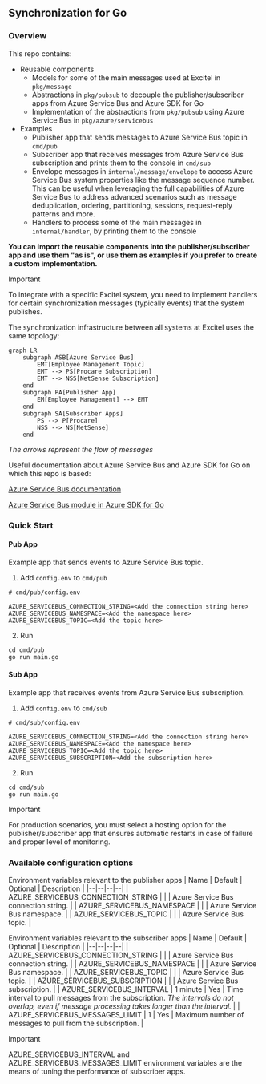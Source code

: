 ## Synchronization for Go

### Overview

This repo contains:

- Reusable components
    - Models for some of the main messages used at Excitel in `pkg/message`
    - Abstractions in `pkg/pubsub` to decouple the publisher/subscriber apps from Azure Service Bus and Azure SDK for Go
    - Implementation of the abstractions from `pkg/pubsub` using Azure Service Bus in `pkg/azure/servicebus`
- Examples
    - Publisher app that sends messages to Azure Service Bus topic in `cmd/pub`
    - Subscriber app that receives messages from Azure Service Bus subscription and prints them to the console in `cmd/sub`
    - Envelope messages in `internal/message/envelope` to access Azure Service Bus system properties like the message sequence number. This can be useful when leveraging the full capabilities of Azure Service Bus to address advanced scenarios such as message deduplication, ordering, partitioning, sessions, request-reply patterns and more.
    - Handlers to process some of the main messages in `internal/handler`, by printing them to the console

**You can import the reusable components into the publisher/subscriber app and use them "as is", or use them as examples if you prefer to create a custom implementation.**

> [!IMPORTANT]
> To integrate with a specific Excitel system, you need to implement handlers for certain synchronization messages (typically events) that the system publishes.

The synchronization infrastructure between all systems at Excitel uses the same topology:

```mermaid
graph LR
    subgraph ASB[Azure Service Bus]
        EMT[Employee Management Topic]
        EMT --> PS[Procare Subscription]
        EMT --> NSS[NetSense Subscription]
    end
    subgraph PA[Publisher App]
        EM[Employee Management] --> EMT
    end
    subgraph SA[Subscriber Apps]
        PS --> P[Procare]
        NSS --> NS[NetSense]
    end
```

*The arrows represent the flow of messages*

Useful documentation about Azure Service Bus and Azure SDK for Go on which this repo is based:

[Azure Service Bus documentation](https://learn.microsoft.com/en-us/azure/service-bus-messaging/service-bus-messaging-overview)

[Azure Service Bus module in Azure SDK for Go](https://github.com/Azure/azure-sdk-for-go/tree/main/sdk/messaging/azservicebus)

### Quick Start

#### Pub App

Example app that sends events to Azure Service Bus topic.

1. Add `config.env` to `cmd/pub`

```env
# cmd/pub/config.env

AZURE_SERVICEBUS_CONNECTION_STRING=<Add the connection string here>
AZURE_SERVICEBUS_NAMESPACE=<Add the namespace here>
AZURE_SERVICEBUS_TOPIC=<Add the topic here>
```

2. Run

```shell
cd cmd/pub
go run main.go
```

#### Sub App

Example app that receives events from Azure Service Bus subscription.

1. Add `config.env` to `cmd/sub`

```env
# cmd/sub/config.env

AZURE_SERVICEBUS_CONNECTION_STRING=<Add the connection string here>
AZURE_SERVICEBUS_NAMESPACE=<Add the namespace here>
AZURE_SERVICEBUS_TOPIC=<Add the topic here>
AZURE_SERVICEBUS_SUBSCRIPTION=<Add the subscription here>
```

2. Run

```shell
cd cmd/sub
go run main.go
```

> [!IMPORTANT]
> For production scenarios, you must select a hosting option for the publisher/subscriber app that ensures automatic restarts in case of failure and proper level of monitoring.

### Available configuration options

Environment variables relevant to the publisher apps
| Name | Default | Optional | Description |
|--|--|--|--|
| AZURE_SERVICEBUS_CONNECTION_STRING | | | Azure Service Bus connection string. |
| AZURE_SERVICEBUS_NAMESPACE | | | Azure Service Bus namespace. |
| AZURE_SERVICEBUS_TOPIC | | | Azure Service Bus topic. |

Environment variables relevant to the subscriber apps
| Name | Default | Optional | Description |
|--|--|--|--|
| AZURE_SERVICEBUS_CONNECTION_STRING | | | Azure Service Bus connection string. |
| AZURE_SERVICEBUS_NAMESPACE | | | Azure Service Bus namespace. |
| AZURE_SERVICEBUS_TOPIC | | | Azure Service Bus topic. |
| AZURE_SERVICEBUS_SUBSCRIPTION | | | Azure Service Bus subscription. |
| AZURE_SERVICEBUS_INTERVAL | 1 minute | Yes | Time interval to pull messages from the subscription. *The intervals do not overlap, even if message processing takes longer than the interval.* |
| AZURE_SERVICEBUS_MESSAGES_LIMIT | 1 | Yes | Maximum number of messages to pull from the subscription. |

> [!IMPORTANT]
> AZURE_SERVICEBUS_INTERVAL and AZURE_SERVICEBUS_MESSAGES_LIMIT environment variables are the means of tuning the performance of subscriber apps.